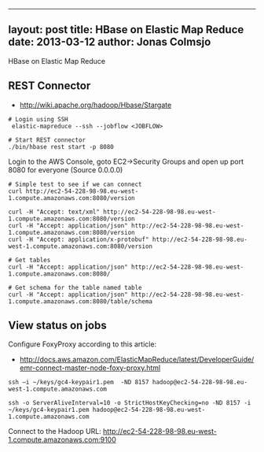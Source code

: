 
---
layout: post
title: HBase on Elastic Map Reduce
date: 2013-03-12
author: Jonas Colmsjo
---

HBase on Elastic Map Reduce





## REST Connector


 * http://wiki.apache.org/hadoop/Hbase/Stargate


```
# Login using SSH
 elastic-mapreduce --ssh --jobflow <JOBFLOW>

# Start REST connector
./bin/hbase rest start -p 8080

```

Login to the AWS Console, goto EC2->Security Groups and open up port 8080 for everyone (Source 0.0.0.0)


```
# Simple test to see if we can connect
curl http://ec2-54-228-98-98.eu-west-1.compute.amazonaws.com:8080/version
```

```
curl -H "Accept: text/xml" http://ec2-54-228-98-98.eu-west-1.compute.amazonaws.com:8080/version
curl -H "Accept: application/json" http://ec2-54-228-98-98.eu-west-1.compute.amazonaws.com:8080/version
curl -H "Accept: application/x-protobuf" http://ec2-54-228-98-98.eu-west-1.compute.amazonaws.com:8080/version
```


```
# Get tables
curl -H "Accept: application/json" http://ec2-54-228-98-98.eu-west-1.compute.amazonaws.com:8080/

# Get schema for the table named table
curl -H "Accept: application/json" http://ec2-54-228-98-98.eu-west-1.compute.amazonaws.com:8080/table/schema
```


## View status on jobs


Configure FoxyProxy according to this article:

* http://docs.aws.amazon.com/ElasticMapReduce/latest/DeveloperGuide/emr-connect-master-node-foxy-proxy.html


```
ssh –i ~/keys/gc4-keypair1.pem  -ND 8157 hadoop@ec2-54-228-98-98.eu-west-1.compute.amazonaws.com

ssh -o ServerAliveInterval=10 -o StrictHostKeyChecking=no -ND 8157 -i ~/keys/gc4-keypair1.pem hadoop@ec2-54-228-98-98.eu-west-1.compute.amazonaws.com

```


Connect to the Hadoop URL: http://ec2-54-228-98-98.eu-west-1.compute.amazonaws.com:9100